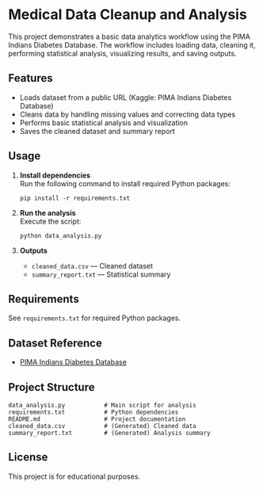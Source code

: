 # Medical Data Cleanup and Analysis

This project demonstrates a basic data analytics workflow using the PIMA Indians Diabetes Database. The workflow includes loading data, cleaning it, performing statistical analysis, visualizing results, and saving outputs.

## Features

- Loads dataset from a public URL (Kaggle: PIMA Indians Diabetes Database)
- Cleans data by handling missing values and correcting data types
- Performs basic statistical analysis and visualization
- Saves the cleaned dataset and summary report

## Usage

1. **Install dependencies**  
   Run the following command to install required Python packages:
   ```
   pip install -r requirements.txt
   ```

2. **Run the analysis**  
   Execute the script:
   ```
   python data_analysis.py
   ```

3. **Outputs**
   - `cleaned_data.csv` — Cleaned dataset
   - `summary_report.txt` — Statistical summary

## Requirements

See `requirements.txt` for required Python packages.

## Dataset Reference

- [PIMA Indians Diabetes Database](https://www.kaggle.com/datasets/uciml/pima-indians-diabetes-database)

## Project Structure

```
data_analysis.py           # Main script for analysis
requirements.txt           # Python dependencies
README.md                  # Project documentation
cleaned_data.csv           # (Generated) Cleaned data
summary_report.txt         # (Generated) Analysis summary
```

## License

This project is for educational purposes.


